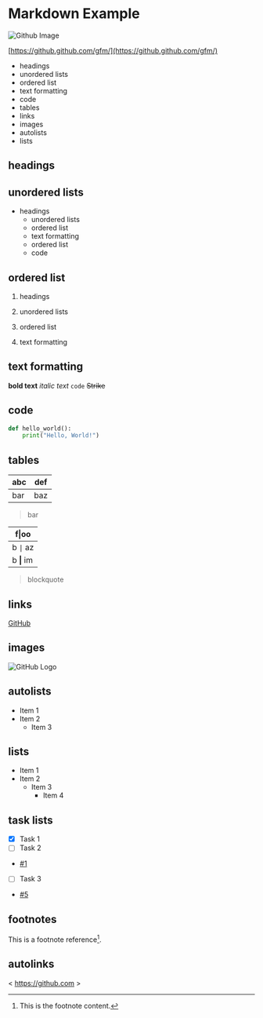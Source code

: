 # Markdown Example

![Github Image](https://pngimg.com/uploads/github/github_PNG20.png)

[https://github.github.com/gfm/](https://github.github.com/gfm/)

- headings
- unordered lists
- ordered list
- text formatting
- code
- tables
- links
- images
- autolists
- lists

## headings

## unordered lists
 - headings
    - unordered lists
    - ordered list
    - text formatting
    - ordered list
    + code

## ordered list

1. headings

2. unordered lists
3. ordered list
4. text formatting

## text formatting

**bold text**
*italic text*
`code`
~~Strike~~

## code

```python
def hello_world():
    print("Hello, World!")
```

## tables

| abc | def |
| --- | --- |
| bar | baz |
> bar

| f\|oo  |
| ------ |
| b `\|` az |
| b **\|** im |

> blockquote

## links
[GitHub](https://github.com)
## images
![GitHub Logo](https://pngimg.com/uploads/github/github_PNG20.png)
## autolists
- Item 1
- Item 2
    - Item 3
## lists
- Item 1
- Item 2
    - Item 3
        - Item 4

## task lists
- [x] Task 1
- [ ] Task 2
- [#1](https://github.com/thtn-dev/Github-Foundation-Learn/issues/1)
- [ ] Task 3
- [#5](https://github.com/thtn-dev/Github-Foundation-Learn/issues/5)

## footnotes
This is a footnote reference[^1].

[^1]: This is the footnote content.

## autolinks
< https://github.com >  
